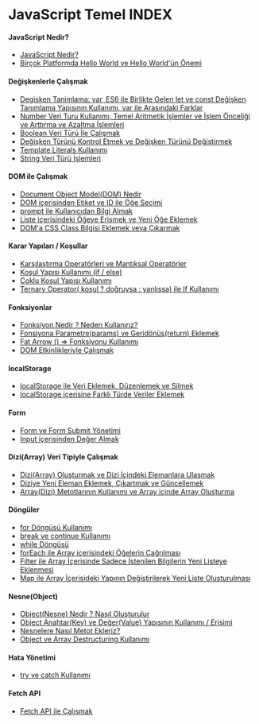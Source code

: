 # JavaScript Temel INDEX

#### JavaScript Nedir? ####
- [JavaScript Nedir?](javascript-nedir/)
- [Birçok Platformda Hello World ve Hello World'ün Önemi](helloworld/)

#### Değişkenlerle Çalışmak ####
- [Degisken Tanimlama: var, ES6 ile Birlikte Gelen let ve const Değişken Tanımlama Yapısının Kullanımı, var ile Arasındaki Farklar](degisken-tanimlama-var-es6-ile-birlikte-gelen-let-ve-const-degisken-tanimlama-yapisinin-kullanimi-var-ile-arasindaki-farklar/)
- [Number Veri Turu Kullanımı, Temel Aritmetik İşlemler ve İşlem Önceliği ve Arttırma ve Azaltma İşlemleri](number-veri-turu-kullanimi-temel-aritmetik-i̇slemler-ve-i̇slem-onceligi-ve-arttirma-ve-azaltma-i̇slemleri/)
- [Boolean Veri Türü İle Çalışmak](boolean-veri-turu-i̇le-calismak/)
- [Değişken Türünü Kontrol Etmek ve Değişken Türünü Değiştirmek](degisken-turunu-kontrol-etmek-ve-degisken-turunu-degistirmek/)
- [Template Literals Kullanımı](template-literals-kullanimi/)
- [String Veri Türü İşlemleri](string-veri-turu-i̇slemleri/)

#### DOM ile Çalışmak ####
- [Document Object Model(DOM) Nedir](document-object-model(dom)-nedir/)
- [DOM içerisinden Etiket ve ID ile Öğe Seçimi](dom-icerisinden-etiket-ve-id-ile-oge-secimi/)
- [prompt ile Kullanıcıdan Bilgi Almak](prompt-ile-kullanicidan-bilgi-almak/)
- [Liste içerisindeki Öğeye Erişmek ve Yeni Öğe Eklemek](liste-icerisindeki-ogeye-erismek-ve-yeni-oge-eklemek/)
- [DOM'a CSS Class Bilgisi Eklemek veya Çıkarmak](dom'a-css-class-bilgisi-eklemek-veya-cikarmak/)

#### Karar Yapıları / Koşullar ####
- [Karşılaştırma Operatörleri ve Mantıksal Operatörler](karsilastirma-operatorleri-ve-mantiksal-operatorler/)
- [Koşul Yapısı Kullanımı (if / else)](kosul-yapisi-kullanimi-(if-else)/)
- [Çoklu Koşul Yapısı Kullanımı](coklu-kosul-yapisi-kullanimi/)
- [Ternary Operator( koşul ? doğruysa : yanlışsa) ile If Kullanımı](ternary-operator(-kosul-dogruysa-yanlissa)-ile-if-kullanimi/)

#### Fonksiyonlar ####
- [Fonksiyon Nedir ? Neden Kullanırız?](fonksiyon-nedir-neden-kullaniriz/)
- [Fonsiyona Parametre(params) ve Geridönüş(return) Eklemek](fonsiyona-parametre(params)-ve-geridonus(return)-eklemek/)
- [Fat Arrow () => Fonksiyonu Kullanımı](fat-arrow-fonksiyonu-kullanimi/)
- [DOM Etkinlikleriyle Çalışmak](dom-etkinlikleriyle-calismak/)

#### localStorage ####
- [localStorage ile Veri Eklemek, Düzenlemek ve Silmek](localstorage-ile-veri-eklemek-duzenlemek-ve-silmek/)
- [localStorage içerisine Farklı Türde Veriler Eklemek](localstorage-icerisine-farkli-turde-veriler-eklemek/)

#### Form ####
- [Form ve Form Submit Yönetimi](form-ve-form-submit-yonetimi/)
- [Input içerisinden Değer Almak](input-icerisinden-deger-almak/)

#### Dizi(Array) Veri Tipiyle Çalışmak ####
- [Dizi(Array) Oluşturmak ve Dizi İçindeki Elemanlara Ulaşmak](dizi(array)-olusturmak-ve-dizi-i̇cindeki-elemanlara-ulasmak/)
- [Diziye Yeni Eleman Eklemek, Çıkartmak ve Güncellemek](diziye-yeni-eleman-eklemek-cikartmak-ve-guncellemek/)
- [Array(Dizi) Metotlarının Kullanımı ve Array içinde Array Oluşturma](array(dizi)-metotlarinin-kullanimi-ve-array-icinde-array-olusturma/)

#### Döngüler ####
- [for Döngüsü Kullanımı](for-dongusu-kullanimi/)
- [break ve continue Kullanımı](break-ve-continue-kullanimi/)
- [while Döngüsü](while-dongusu/)
- [forEach ile Array içerisindeki Öğelerin Çağrılması](foreach-ile-array-icerisindeki-ogelerin-cagrilmasi/)
- [Filter ile Array İçerisinde Sadece İstenilen Bilgilerin Yeni Listeye Eklenmesi](filter-ile-array-i̇cerisinde-sadece-i̇stenilen-bilgilerin-yeni-listeye-eklenmesi/)
- [Map ile Array İçerisideki Yapının Değiştirilerek Yeni Liste Oluşturulması](map-ile-array-i̇cerisideki-yapinin-degistirilerek-yeni-liste-olusturulmasi/)

#### Nesne(Object) ####

- [Object(Nesne) Nedir ? Nasıl Oluşturulur](object(nesne)-nedir-nasil-olusturulur/)
- [Object Anahtar(Key) ve Değer(Value) Yapısının Kullanımı / Erişimi](object-anahtar(key)-ve-deger(value)-yapisinin-kullanimi-erisimi/)
- [Nesnelere Nasıl Metot Ekleriz?](nesnelere-nasil-metot-ekleriz/)
- [Object ve Array Destructuring Kullanımı](object-ve-array-destructuring-kullanimi/)

#### Hata Yönetimi ####
- [try ve catch Kullanımı](try-ve-catch-kullanimi/)

#### Fetch API ####
- [Fetch API ile Çalışmak](fetch-api-ile-calismak/)


